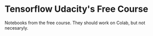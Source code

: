 # Tensorflow Udacity's Free Course

Notebooks from the free course. They should work on Colab, but not necesaryly.

